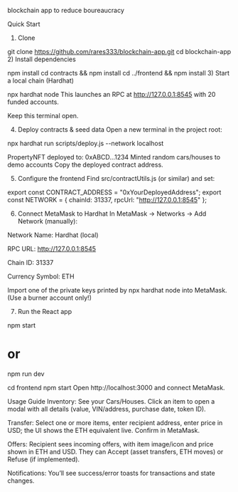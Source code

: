 blockchain app to reduce boureaucracy

Quick Start
1) Clone

git clone https://github.com/rares333/blockchain-app.git
cd blockchain-app
2) Install dependencies

npm install
cd contracts && npm install
cd ../frontend && npm install
3) Start a local chain (Hardhat)

npx hardhat node
This launches an RPC at http://127.0.0.1:8545 with 20 funded accounts.

Keep this terminal open.

4) Deploy contracts & seed data
Open a new terminal in the project root:

npx hardhat run scripts/deploy.js --network localhost

PropertyNFT deployed to: 0xABCD...1234
Minted random cars/houses to demo accounts
Copy the deployed contract address.

5) Configure the frontend
Find src/contractUtils.js (or similar) and set:

export const CONTRACT_ADDRESS = "0xYourDeployedAddress";
export const NETWORK = {
  chainId: 31337,
  rpcUrl: "http://127.0.0.1:8545"
};

6) Connect MetaMask to Hardhat
In MetaMask → Networks → Add Network (manually):

Network Name: Hardhat (local)

RPC URL: http://127.0.0.1:8545

Chain ID: 31337

Currency Symbol: ETH

Import one of the private keys printed by npx hardhat node into MetaMask. (Use a burner account only!)

7) Run the React app

npm start
# or
npm run dev

cd frontend
npm start
Open http://localhost:3000 and connect MetaMask.

Usage Guide
Inventory: See your Cars/Houses. Click an item to open a modal with all details (value, VIN/address, purchase date, token ID).

Transfer: Select one or more items, enter recipient address, enter price in USD; the UI shows the ETH equivalent live. Confirm in MetaMask.

Offers: Recipient sees incoming offers, with item image/icon and price shown in ETH and USD. They can Accept (asset transfers, ETH moves) or Refuse (if implemented).

Notifications: You’ll see success/error toasts for transactions and state changes.
